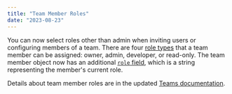 ```yaml
---
title: "Team Member Roles"
date: "2023-08-23"
---
```


You can now select roles other than admin when inviting users or configuring members of a team. There are four [role types](/docs/topics/teams#team-member-roles-team-member-role-types) that a team member can be assigned: owner, admin, developer, or read-only. The team member object now has an additional [`role` field](/docs/topics/teams#data-models-team-member-object), which is a string representing the member's current role.

Details about team member roles are in the updated [Teams documentation](/docs/topics/teams#team-member-roles).
